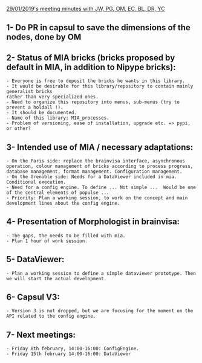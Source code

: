 <ins> 29/01/2019's meeting minutes with JW, PG, OM, EC, BL, DR, YC  </ins>


1- Do PR in capsul to save the dimensions of the nodes, done by OM
-----------


2- Status of MIA bricks (bricks proposed by default in MIA, in addition to Nipype bricks):
-----------

    - Everyone is free to deposit the bricks he wants in this library.
    - It would be desirable for this library/repository to contain mainly generalist bricks
    rather than very specialized ones.
    - Need to organize this repository into menus, sub-menus (try to prevent a holdall !).
    - It should be documented.
    - Name of this library: MIA_processes.
    - Problem of versioning, ease of installation, upgrade etc. => pypi, or other?
    
3- Intended use of MIA / necessary adaptations:
-----------

    - On the Paris side: replace the brainvisa interface, asynchronous operation, colour management of bricks according to process progress, database management, format management. Configuration management.
    - On the Grenoble side: Needs for a DataViewer included in mia. Conditional execution.
    - Need for a config engine. To define ... Not simple ...  Would be one of the central elements of populse ...
    - Priority: Plan a working session, to work on the concept and main development lines about the config engine.
   
4- Presentation of Morphologist in brainvisa:
-----------

    - The gaps, the needs to be filled with mia.
    - Plan 1 hour of work session.
    
 5- DataViewer:
 -----------
    - Plan a working session to define a simple dataviewer prototype. Then we will start the actual development.
 
6- Capsul V3:
-----------
    - Version 3 is not dropped, but we are focusing for the moment on the API related to the config engine.
    
7- Next meetings:
-----------
    - Friday 8th february, 14:00-16:00: ConfigEngine.
    - Friday 15th february 14:00-16:00: DataViewer
